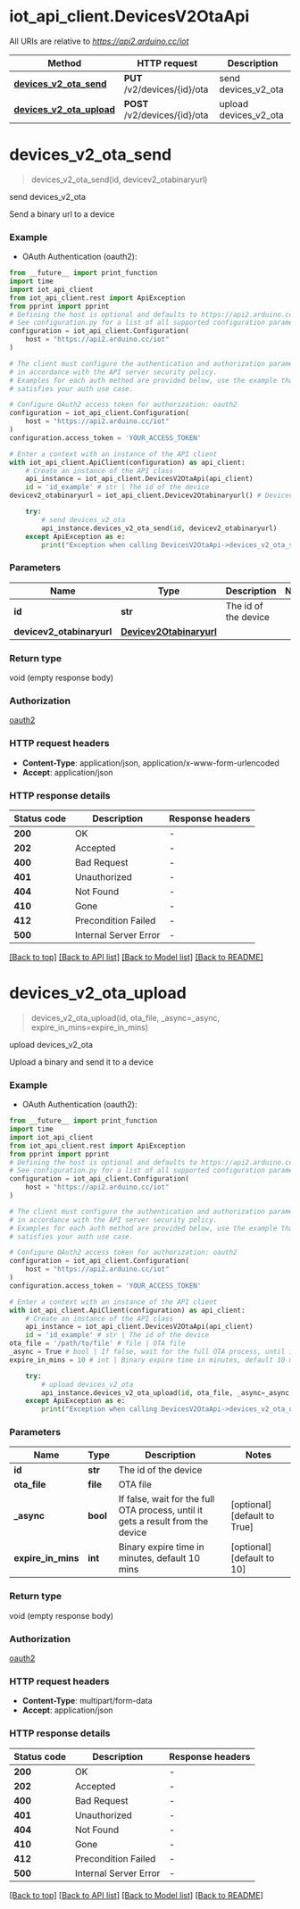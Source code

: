 # iot_api_client.DevicesV2OtaApi

All URIs are relative to *https://api2.arduino.cc/iot*

Method | HTTP request | Description
------------- | ------------- | -------------
[**devices_v2_ota_send**](DevicesV2OtaApi.md#devices_v2_ota_send) | **PUT** /v2/devices/{id}/ota | send devices_v2_ota
[**devices_v2_ota_upload**](DevicesV2OtaApi.md#devices_v2_ota_upload) | **POST** /v2/devices/{id}/ota | upload devices_v2_ota


# **devices_v2_ota_send**
> devices_v2_ota_send(id, devicev2_otabinaryurl)

send devices_v2_ota

Send a binary url to a device

### Example

* OAuth Authentication (oauth2):
```python
from __future__ import print_function
import time
import iot_api_client
from iot_api_client.rest import ApiException
from pprint import pprint
# Defining the host is optional and defaults to https://api2.arduino.cc/iot
# See configuration.py for a list of all supported configuration parameters.
configuration = iot_api_client.Configuration(
    host = "https://api2.arduino.cc/iot"
)

# The client must configure the authentication and authorization parameters
# in accordance with the API server security policy.
# Examples for each auth method are provided below, use the example that
# satisfies your auth use case.

# Configure OAuth2 access token for authorization: oauth2
configuration = iot_api_client.Configuration(
    host = "https://api2.arduino.cc/iot"
)
configuration.access_token = 'YOUR_ACCESS_TOKEN'

# Enter a context with an instance of the API client
with iot_api_client.ApiClient(configuration) as api_client:
    # Create an instance of the API class
    api_instance = iot_api_client.DevicesV2OtaApi(api_client)
    id = 'id_example' # str | The id of the device
devicev2_otabinaryurl = iot_api_client.Devicev2Otabinaryurl() # Devicev2Otabinaryurl | 

    try:
        # send devices_v2_ota
        api_instance.devices_v2_ota_send(id, devicev2_otabinaryurl)
    except ApiException as e:
        print("Exception when calling DevicesV2OtaApi->devices_v2_ota_send: %s\n" % e)
```

### Parameters

Name | Type | Description  | Notes
------------- | ------------- | ------------- | -------------
 **id** | **str**| The id of the device | 
 **devicev2_otabinaryurl** | [**Devicev2Otabinaryurl**](Devicev2Otabinaryurl.md)|  | 

### Return type

void (empty response body)

### Authorization

[oauth2](../README.md#oauth2)

### HTTP request headers

 - **Content-Type**: application/json, application/x-www-form-urlencoded
 - **Accept**: application/json

### HTTP response details
| Status code | Description | Response headers |
|-------------|-------------|------------------|
**200** | OK |  -  |
**202** | Accepted |  -  |
**400** | Bad Request |  -  |
**401** | Unauthorized |  -  |
**404** | Not Found |  -  |
**410** | Gone |  -  |
**412** | Precondition Failed |  -  |
**500** | Internal Server Error |  -  |

[[Back to top]](#) [[Back to API list]](../README.md#documentation-for-api-endpoints) [[Back to Model list]](../README.md#documentation-for-models) [[Back to README]](../README.md)

# **devices_v2_ota_upload**
> devices_v2_ota_upload(id, ota_file, _async=_async, expire_in_mins=expire_in_mins)

upload devices_v2_ota

Upload a binary and send it to a device

### Example

* OAuth Authentication (oauth2):
```python
from __future__ import print_function
import time
import iot_api_client
from iot_api_client.rest import ApiException
from pprint import pprint
# Defining the host is optional and defaults to https://api2.arduino.cc/iot
# See configuration.py for a list of all supported configuration parameters.
configuration = iot_api_client.Configuration(
    host = "https://api2.arduino.cc/iot"
)

# The client must configure the authentication and authorization parameters
# in accordance with the API server security policy.
# Examples for each auth method are provided below, use the example that
# satisfies your auth use case.

# Configure OAuth2 access token for authorization: oauth2
configuration = iot_api_client.Configuration(
    host = "https://api2.arduino.cc/iot"
)
configuration.access_token = 'YOUR_ACCESS_TOKEN'

# Enter a context with an instance of the API client
with iot_api_client.ApiClient(configuration) as api_client:
    # Create an instance of the API class
    api_instance = iot_api_client.DevicesV2OtaApi(api_client)
    id = 'id_example' # str | The id of the device
ota_file = '/path/to/file' # file | OTA file
_async = True # bool | If false, wait for the full OTA process, until it gets a result from the device (optional) (default to True)
expire_in_mins = 10 # int | Binary expire time in minutes, default 10 mins (optional) (default to 10)

    try:
        # upload devices_v2_ota
        api_instance.devices_v2_ota_upload(id, ota_file, _async=_async, expire_in_mins=expire_in_mins)
    except ApiException as e:
        print("Exception when calling DevicesV2OtaApi->devices_v2_ota_upload: %s\n" % e)
```

### Parameters

Name | Type | Description  | Notes
------------- | ------------- | ------------- | -------------
 **id** | **str**| The id of the device | 
 **ota_file** | **file**| OTA file | 
 **_async** | **bool**| If false, wait for the full OTA process, until it gets a result from the device | [optional] [default to True]
 **expire_in_mins** | **int**| Binary expire time in minutes, default 10 mins | [optional] [default to 10]

### Return type

void (empty response body)

### Authorization

[oauth2](../README.md#oauth2)

### HTTP request headers

 - **Content-Type**: multipart/form-data
 - **Accept**: application/json

### HTTP response details
| Status code | Description | Response headers |
|-------------|-------------|------------------|
**200** | OK |  -  |
**202** | Accepted |  -  |
**400** | Bad Request |  -  |
**401** | Unauthorized |  -  |
**404** | Not Found |  -  |
**410** | Gone |  -  |
**412** | Precondition Failed |  -  |
**500** | Internal Server Error |  -  |

[[Back to top]](#) [[Back to API list]](../README.md#documentation-for-api-endpoints) [[Back to Model list]](../README.md#documentation-for-models) [[Back to README]](../README.md)

